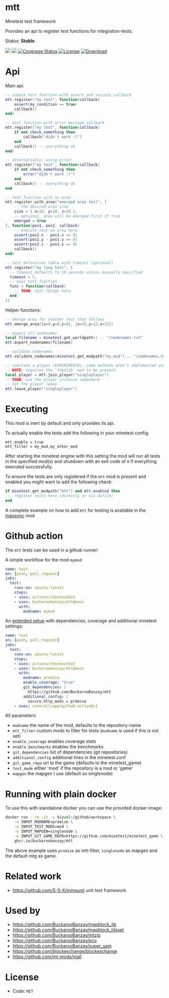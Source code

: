 # mtt

Minetest test framework

Provides an api to register test functions for integration-tests.

Status: **Stable**

![](https://github.com/BuckarooBanzay/mtt/workflows/luacheck/badge.svg)
![](https://github.com/BuckarooBanzay/mtt/workflows/test/badge.svg)
[![Coverage Status](https://coveralls.io/repos/github/BuckarooBanzay/mtt/badge.svg?branch=main)](https://coveralls.io/github/BuckarooBanzay/mtt?branch=main)
[![License](https://img.shields.io/badge/License-MIT-green.svg)](license.txt)
[![Download](https://img.shields.io/badge/Download-ContentDB-blue.svg)](https://content.minetest.net/packages/BuckarooBanzay/mtt)

# Api

Main api:
```lua
-- simple test function with assert and success callback
mtt.register("my test", function(callback)
    assert(my_condition == true)
    callback()
end)

-- test function with error message callback
mtt.register("my test", function(callback)
    if not check_something then
        callback("didn't work :(")
    end
    callback() -- everything ok
end)

-- alternatively, using error:
mtt.register("my test", function(callback)
    if not check_something then
        error("didn't work :(")
    end
    callback() -- everything ok
end

-- test function with an area
mtt.register_with_area("emerged area test", {
    -- the desired area size
    size = { x=10, y=10, z=10 },
    -- optional, area will be emerged first if true
    emerged = true
}, function(pos1, pos2, callback)
    -- execute test on area here
    assert(pos2.x - pos1.x == 9)
    assert(pos2.y - pos1.y == 9)
    assert(pos2.z - pos1.z == 9)
    callback()
end)

-- test definition table with timeout (optional)
mtt.register("my long test", {
  -- timeout defaults to 10 seconds unless manually specified
  timeout = 5,
  -- main test function
  func = function(callback)
    -- TODO: test things here
  end
})
```

Helper functions:
```lua
-- emerge area for another test that follows
mtt.emerge_area({x=0,y=0,z=0}, {x=32,y=32,z=32})

-- export all nodenames
local filename = minetest.get_worldpath() .. "/nodenames.txt"
mtt.export_nodenames(filename)

-- validate nodenames
mtt.validate_nodenames(minetest.get_modpath("my_mod") .. "/nodenames.txt")

-- simulate a player (EXPERIMENTAL, some methods aren't implemented yet)
-- NOTE: requires the `fakelib` mod to be present
local player = mtt.join_player("singleplayer")
-- TODO: use the player instance somewhere
-- let the player leave
mtt.leave_player("singleplayer")
```

# Executing

This mod is inert by default and only provides its api.

To actually enable the tests add the following in your minetest config:
```
mtt_enable = true
mtt_filter = my_mod,my_other_mod
```

After starting the minetest engine with this setting the mod will run all tests in the specified mod(s)
and shutdown with an exit code of `0` if everything executed successfully.

To ensure the tests are only registered if the `mtt` mod is present and enabled you might want to add the following check:
```lua
if minetest.get_modpath("mtt") and mtt.enabled then
 -- register tests here (directly or via dofile)
end
```

A complete example on how to add `mtt` for testing is available in the [mapsync](https://github.com/BuckarooBanzay/mapsync/blob/master/init.lua) mod

# Github action

The `mtt` tests can be used in a github runner:

A simple workflow for the mod `mymod`:
```yml
name: test
on: [push, pull_request]
jobs:
  test:
    runs-on: ubuntu-latest
    steps:
    - uses: actions/checkout@v2
    - uses: buckaroobanzay/mtt@main
      with:
        modname: mymod
```

An [extended setup](https://github.com/mt-mods/promise/blob/master/.github/workflows/test.yml) with dependencies, coverage and additional minetest settings:
```yml
name: test
on: [push, pull_request]
jobs:
  test:
    runs-on: ubuntu-latest
    steps:
    - uses: actions/checkout@v2
    - uses: buckaroobanzay/mtt@main
      with:
        modname: promise
        enable_coverage: "true"
        git_dependencies: |
          https://github.com/BuckarooBanzay/mtt
        additional_config: |
          secure.http_mods = promise
    - uses: coverallsapp/github-action@v1
```

All parameters:
* `modname` the name of the mod, defaults to the repository-name
* `mtt_filter` custom mods to filter for tests (`modname` is used if this is not set)
* `enable_coverage` enables coverage stats
* `enable_benchmarks` enables the benchmarks
* `git_dependencies` list of dependencies (git repositories)
* `additional_config` additional lines in the minetest.conf
* `git_game_repo` url to the game (defaults to the minetest_game)
* `test_mode` either 'mod' if the repository is a mod or 'game'
* `mapgen` the mapgen t use (default so singlenode)

# Running with plain docker

To use this with standalone docker you can use the provided docker image:
```sh
docker run --rm -it -v $(pwd):/github/workspace \
    -e INPUT_MODNAME=promise \
    -e INPUT_TEST_MODE=mod \
    -e INPUT_MAPGEN=singlenode \
    -e INPUT_GIT_GAME_REPO=https://github.com/minetest/minetest_game \
    ghcr.io/buckaroobanzay/mtt
```

The above example uses `promise` as mtt-filter, `singlenode` as mapgen and the default mtg as game.

# Related work

* https://github.com/S-S-X/mineunit unit test framework

# Used by

* https://github.com/BuckarooBanzay/mapblock_lib
* https://github.com/BuckarooBanzay/mapblock_tileset
* https://github.com/BuckarooBanzay/mtzip
* https://github.com/BuckarooBanzay/eco
* https://github.com/BuckarooBanzay/super_sam
* https://github.com/blockexchange/blockexchange
* https://github.com/mt-mods/mail

# License

* Code: `MIT`
